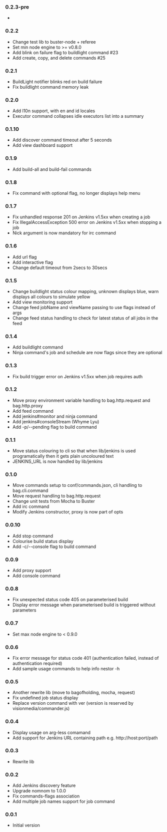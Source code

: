 ### 0.2.3-pre
*

### 0.2.2
* Change test lib to buster-node + referee
* Set min node engine to >= v0.8.0
* Add blink on failure flag to buildlight command #23
* Add create, copy, and delete commands #25

### 0.2.1
* BuildLight notifier blinks red on build failure
* Fix buildlight command memory leak

### 0.2.0
* Add l10n support, with en and id locales
* Executor command collapses idle executors list into a summary

### 0.1.10
* Add discover command timeout after 5 seconds
* Add view dashboard support

### 0.1.9
* Add build-all and build-fail commands

### 0.1.8
* Fix command with optional flag, no longer displays help menu

### 0.1.7
* Fix unhandled response 201 on Jenkins v1.5xx when creating a job
* Fix IllegalAccessException 500 error on Jenkins v1.5xx when stopping a job
* Nick argument is now mandatory for irc command

### 0.1.6
* Add url flag
* Add interactive flag
* Change default timeout from 2secs to 30secs

### 0.1.5
* Change buildlight status colour mapping, unknown displays blue, warn displays all colours to simulate yellow
* Add view monitoring support
* Change feed jobName and viewName passing to use flags instead of args
* Change feed status handling to check for latest status of all jobs in the feed

### 0.1.4
* Add buildlight command
* Ninja command's job and schedule are now flags since they are optional

### 0.1.3
* Fix build trigger error on Jenkins v1.5xx when job requires auth 

### 0.1.2
* Move proxy environment variable handling to bag.http.request and bag.http.proxy
* Add feed command
* Add jenkins#monitor and ninja command
* Add jenkins#consoleStream (Whyme Lyu)
* Add -p/--pending flag to build command

### 0.1.1
* Move status colouring to cli so that when lib/jenkins is used programatically then it gets plain uncoloured text
* JENKINS_URL is now handled by lib/jenkins

### 0.1.0
* Move commands setup to conf/commands.json, cli handling to bag.cli.command
* Move request handling to bag.http.request
* Change unit tests from Mocha to Buster
* Add irc command
* Modify Jenkins constructor, proxy is now part of opts

### 0.0.10
* Add stop command
* Colourise build status display
* Add -c/--console flag to build command

### 0.0.9
* Add proxy support
* Add console command

### 0.0.8
* Fix unexpected status code 405 on parameterised build
* Display error message when parameterised build is triggered without parameters

### 0.0.7
* Set max node engine to < 0.9.0

### 0.0.6
* Fix error message for status code 401 (authentication failed, instead of authentication required)
* Add sample usage commands to help info nestor -h

### 0.0.5
* Another rewrite lib (move to bagofholding, mocha, request)
* Fix undefined job status display
* Replace version command with ver (version is reserved by visionmedia/commander.js)

### 0.0.4
* Display usage on arg-less comamand
* Add support for Jenkins URL containing path e.g. http://host:port/path

### 0.0.3
* Rewrite lib

### 0.0.2
* Add Jenkins discovery feature
* Upgrade nomnom to 1.0.0
* Fix commands-flags association
* Add multiple job names support for job command

### 0.0.1
* Initial version
